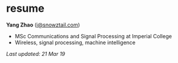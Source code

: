 # resume
__Yang Zhao__ (i@snowztail.com)

- MSc Communications and Signal Processing at Imperial College
- Wireless, signal processing, machine intelligence

_Last updated: 21 Mar 19_
